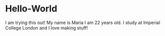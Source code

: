 # Hello-World
I am trying this out!
My name is Maria I am 22 years old. I study at Imperial College London and I love making stuff!

